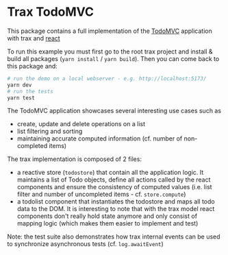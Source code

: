 # Trax TodoMVC

This package contains a full implementation of the [TodoMVC] application with trax and [react]

To run this example you must first go to the root trax project and install & build all packages (```yarn install``` / ```yarn build```). Then you can come back to this package and:
```bash
# run the demo on a local webserver - e.g. http://localhost:5173/
yarn dev
# run the tests
yarn test
```

The TodoMVC application showcases several interesting use cases such as
- create, update and delete operations on a list
- list filtering and sorting
- maintaining accurate computed information (cf. number of non-completed items)

The trax implementation is composed of 2 files:

- a reactive store (```todostore```) that contain all the application logic. It maintains a list of Todo objects, define all actions called by the react components and ensure the consistency of computed values (i.e. list filter and number of uncompleted items - cf. ```store.compute```)
- a todolist component that instantiates the todostore and maps all todo data to the DOM. It is interesting to note that with the trax model react components don't really hold state anymore and only consist of mapping logic (which makes them easier to implement and test)


Note: the test suite also demonstrates how trax internal events can be used to synchronize asynchronous tests (cf. ```log.awaitEvent```)

[react]: https://reactjs.org/
[TodoMVC]: https://todomvc.com/